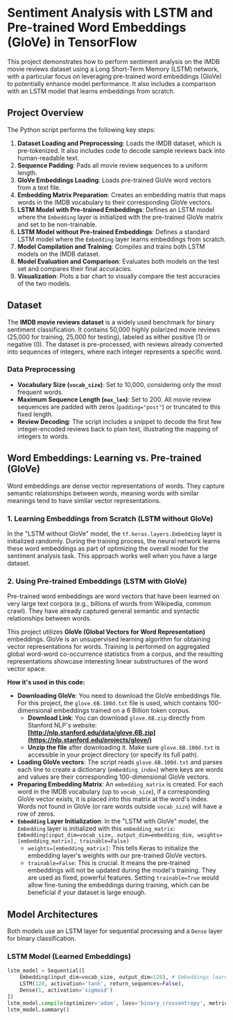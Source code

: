 # Sentiment Analysis with LSTM and Pre-trained Word Embeddings (GloVe) in TensorFlow

This project demonstrates how to perform sentiment analysis on the IMDB movie reviews dataset using a Long Short-Term Memory (LSTM) network, with a particular focus on leveraging pre-trained word embeddings (GloVe) to potentially enhance model performance. It also includes a comparison with an LSTM model that learns embeddings from scratch.

## Project Overview

The Python script performs the following key steps:

1.  **Dataset Loading and Preprocessing**: Loads the IMDB dataset, which is pre-tokenized. It also includes code to decode sample reviews back into human-readable text.
2.  **Sequence Padding**: Pads all movie review sequences to a uniform length.
3.  **GloVe Embeddings Loading**: Loads pre-trained GloVe word vectors from a text file.
4.  **Embedding Matrix Preparation**: Creates an embedding matrix that maps words in the IMDB vocabulary to their corresponding GloVe vectors.
5.  **LSTM Model with Pre-trained Embeddings**: Defines an LSTM model where the `Embedding` layer is initialized with the pre-trained GloVe matrix and set to be non-trainable.
6.  **LSTM Model without Pre-trained Embeddings**: Defines a standard LSTM model where the `Embedding` layer learns embeddings from scratch.
7.  **Model Compilation and Training**: Compiles and trains both LSTM models on the IMDB dataset.
8.  **Model Evaluation and Comparison**: Evaluates both models on the test set and compares their final accuracies.
9.  **Visualization**: Plots a bar chart to visually compare the test accuracies of the two models.

## Dataset

The **IMDB movie reviews dataset** is a widely used benchmark for binary sentiment classification. It contains 50,000 highly polarized movie reviews (25,000 for training, 25,000 for testing), labeled as either positive (1) or negative (0). The dataset is pre-processed, with reviews already converted into sequences of integers, where each integer represents a specific word.

### Data Preprocessing

* **Vocabulary Size (`vocab_size`)**: Set to 10,000, considering only the most frequent words.
* **Maximum Sequence Length (`max_len`)**: Set to 200. All movie review sequences are padded with zeros (`padding="post"`) or truncated to this fixed length.
* **Review Decoding**: The script includes a snippet to decode the first few integer-encoded reviews back to plain text, illustrating the mapping of integers to words.

## Word Embeddings: Learning vs. Pre-trained (GloVe)

Word embeddings are dense vector representations of words. They capture semantic relationships between words, meaning words with similar meanings tend to have similar vector representations.

### 1. Learning Embeddings from Scratch (LSTM without GloVe)

In the "LSTM without GloVe" model, the `tf.keras.layers.Embedding` layer is initialized randomly. During the training process, the neural network learns these word embeddings as part of optimizing the overall model for the sentiment analysis task. This approach works well when you have a large dataset.

### 2. Using Pre-trained Embeddings (LSTM with GloVe)

Pre-trained word embeddings are word vectors that have been learned on very large text corpora (e.g., billions of words from Wikipedia, common crawl). They have already captured general semantic and syntactic relationships between words.

This project utilizes **GloVe (Global Vectors for Word Representation)** embeddings. GloVe is an unsupervised learning algorithm for obtaining vector representations for words. Training is performed on aggregated global word-word co-occurrence statistics from a corpus, and the resulting representations showcase interesting linear substructures of the word vector space.

**How it's used in this code:**

* **Downloading GloVe**: You need to download the GloVe embeddings file. For this project, the `glove.6B.100d.txt` file is used, which contains 100-dimensional embeddings trained on a 6 Billion token corpus.
    * **Download Link**: You can download `glove.6B.zip` directly from Stanford NLP's website: **[http://nlp.stanford.edu/data/glove.6B.zip](https://nlp.stanford.edu/projects/glove/)**
    * **Unzip the file** after downloading it. Make sure `glove.6B.100d.txt` is accessible in your project directory (or specify its full path).
* **Loading GloVe vectors**: The script reads `glove.6B.100d.txt` and parses each line to create a dictionary (`embedding_index`) where keys are words and values are their corresponding 100-dimensional GloVe vectors.
* **Preparing Embedding Matrix**: An `embedding_matrix` is created. For each word in the IMDB vocabulary (up to `vocab_size`), if a corresponding GloVe vector exists, it is placed into this matrix at the word's index. Words not found in GloVe (or rare words outside `vocab_size`) will have a row of zeros.
* **`Embedding` Layer Initialization**: In the "LSTM with GloVe" model, the `Embedding` layer is initialized with this `embedding_matrix`:
    `Embedding(input_dim=vocab_size, output_dim=embedding_dim, weights=[embedding_matrix], trainable=False)`
    * `weights=[embedding_matrix]`: This tells Keras to initialize the embedding layer's weights with our pre-trained GloVe vectors.
    * `trainable=False`: This is crucial. It means the pre-trained embeddings will not be updated during the model's training. They are used as fixed, powerful features. Setting `trainable=True` would allow fine-tuning the embeddings during training, which can be beneficial if your dataset is large enough.

## Model Architectures

Both models use an LSTM layer for sequential processing and a `Dense` layer for binary classification.

### LSTM Model (Learned Embeddings)

```python
lstm_model = Sequential([
    Embedding(input_dim=vocab_size, output_dim=128), # Embeddings learned from scratch
    LSTM(128, activation='tanh', return_sequences=False),
    Dense(1, activation='sigmoid')
])
lstm_model.compile(optimizer='adam', loss='binary_crossentropy', metrics=['accuracy'])
lstm_model.summary()
